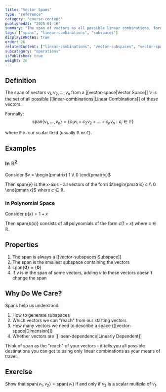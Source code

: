 ```yaml
---
title: "Vector Spans"
type: "reference"
category: "course-content"
publishedAt: "2025-01-16"
summary: "The span of vectors as all possible linear combinations, forming a fundamental subspace."
tags: ["spans", "linear-combinations", "subspaces"]
displayInNotes: true
order: 26
relatedContent: ["linear-combinations", "vector-subspaces", "vector-space"]
subcategory: "operations"
isPublished: true
weight: 26
---
```


## Definition
The span of vectors $v_1, v_2, \dots, v_n$ from a [[vector-space|Vector Space]] $\mathbb{V}$ is the set of all possible [[linear-combinations|Linear Combinations]] of these vectors.

Formally:
$$
\text{span}\{v_1,\dots,v_n\} = \{c_1v_1 + c_2v_2 + \dots + c_nv_n : c_i \in \mathbb{F}\}
$$

where $\mathbb{F}$ is our scalar field (usually $\mathbb{R}$ or $\mathbb{C}$).

## Examples
### In $\mathbb{R}^2$
Consider $v = \begin{pmatrix} 1 \\ 0 \end{pmatrix}$

Then $\text{span}\{v\}$ is the x-axis - all vectors of the form $\begin{pmatrix} c \\ 0 \end{pmatrix}$ where $c \in \mathbb{R}$.


### In Polynomial Space
Consider $p(x) = 1 + x$

Then $\text{span}\{p(x)\}$ consists of all polynomials of the form $c(1 + x)$ where $c \in \mathbb{R}$.

## Properties
1. The span is always a [[vector-subspaces|Subspace]]
2. The span is the smallest subspace containing the vectors
3. $\text{span}\{\mathbf{0}\} = \{\mathbf{0}\}$
4. If $v$ is in the span of some vectors, adding $v$ to those vectors doesn't change the span

## Why Do We Care?
Spans help us understand:
1. How to generate subspaces
2. Which vectors we can "reach" from our starting vectors
3. How many vectors we need to describe a space ([[vector-space|Dimension]])
4. Whether vectors are [[linear-dependence|Linearly Dependent]]

Think of span as the "reach" of your vectors - it tells you all possible destinations you can get to using only linear combinations as your means of travel.

## Exercise
Show that $\text{span}\{v_1,v_2\} = \text{span}\{v_1\}$ if and only if $v_2$ is a scalar multiple of $v_1$.

